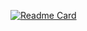 [![Readme Card](https://github-readme-stats.vercel.app/api/pin/?username=lyb88999&repo=github-readme-stats)](https://github.com/anuraghazra/github-readme-stats)

